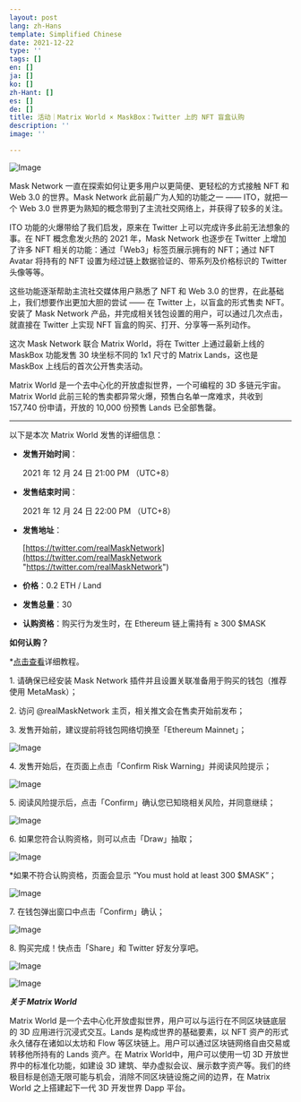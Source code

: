 ```yaml
---
layout: post
lang: zh-Hans
template: Simplified Chinese
date: 2021-12-22
type: ''
tags: []
en: []
ja: []
ko: []
zh-Hant: []
es: []
de: []
title: 活动｜Matrix World × MaskBox：Twitter 上的 NFT 盲盒认购
description: ''
image: ''

---
```

![Image](https://mmbiz.qpic.cn/mmbiz_png/QpV1OYwdMHCIeEAnFWiaWOegnOMlUAzozLGDvibo0olUAZLyVYydMtShT0warZXGLgCibfPXsZXgk7ptMmRd5Nx9g/640?wx_fmt=png&tp=webp&wxfrom=5&wx_lazy=1&wx_co=1)

Mask Network 一直在探索如何让更多用户以更简便、更轻松的方式接触 NFT 和 Web 3.0 的世界。Mask Network 此前最广为人知的功能之一 —— ITO，就把一个 Web 3.0 世界更为熟知的概念带到了主流社交网络上，并获得了较多的关注。

ITO 功能的火爆带给了我们启发，原来在 Twitter 上可以完成许多此前无法想象的事。在 NFT 概念愈发火热的 2021 年，Mask Network 也逐步在 Twitter 上增加了许多 NFT 相关的功能：通过「Web3」标签页展示拥有的 NFT；通过 NFT Avatar 将持有的 NFT 设置为经过链上数据验证的、带系列及价格标识的 Twitter 头像等等。

这些功能逐渐帮助主流社交媒体用户熟悉了 NFT 和 Web 3.0 的世界，在此基础上，我们想要作出更加大胆的尝试 —— 在 Twitter 上，以盲盒的形式售卖 NFT。安装了 Mask Network 产品，并完成相关钱包设置的用户，可以通过几次点击，就直接在 Twitter 上实现 NFT 盲盒的购买、打开、分享等一系列动作。

这次 Mask Network 联合 Matrix World，将在 Twitter 上通过最新上线的 MaskBox 功能发售 30 块坐标不同的 1x1 尺寸的 Matrix Lands，这也是 MaskBox 上线后的首次公开售卖活动。

Matrix World 是一个去中心化的开放虚拟世界，一个可编程的 3D 多链元宇宙。Matrix World 此前三轮的售卖都异常火爆，预售白名单一席难求，共收到 157,740 份申请，开放的 10,000 份预售 Lands 已全部售罄。

***

以下是本次 Matrix World 发售的详细信息：

* **发售开始时间**：

  2021 年 12 月 24 日 21:00 PM （UTC+8）
* **发售结束时间**：

  2021 年 12 月 24 日 22:00 PM （UTC+8）
* **发售地址**：

  [https://twitter.com/realMaskNetwork](https://twitter.com/realMaskNetwork "https://twitter.com/realMaskNetwork")
* **价格**：0.2 ETH / Land
* **发售总量**：30
* **认购资格**：购买行为发生时，在 Ethereum 链上需持有 ≥ 300 $MASK

**如何认购？**

\*[点击查看](https://realmasknetwork.notion.site/MaskBox-NFT-9b02f6fd49cc4d5b86796432b6af26c8)详细教程。

1\. 请确保已经安装 Mask Network 插件并且设置关联准备用于购买的钱包（推荐使用 MetaMask）；

2\. 访问 @realMaskNetwork 主页，相关推文会在售卖开始前发布；

3\. 发售开始前，建议提前将钱包网络切换至「Ethereum Mainnet」；

![Image](https://mmbiz.qpic.cn/mmbiz_jpg/QpV1OYwdMHCIeEAnFWiaWOegnOMlUAzozpJEhI0x356MfNsg6tuOtu9UOuOibDXHo6Dl8M3GbaqAicw4x17tibliaaw/640?wx_fmt=jpeg&tp=webp&wxfrom=5&wx_lazy=1&wx_co=1)

4\. 发售开始后，在页面上点击「Confirm Risk Warning」并阅读风险提示；

![Image](https://mmbiz.qpic.cn/mmbiz_png/QpV1OYwdMHCIeEAnFWiaWOegnOMlUAzozbluibTTfian8GUibR42gcCdquphDDlaOlqrQGLcAhoOnoBPCKXI1W3sSQ/640?wx_fmt=png&tp=webp&wxfrom=5&wx_lazy=1&wx_co=1)

5\. 阅读风险提示后，点击「Confirm」确认您已知晓相关风险，并同意继续；

![Image](https://mmbiz.qpic.cn/mmbiz_png/QpV1OYwdMHCIeEAnFWiaWOegnOMlUAzozG5TREPNOx7JdcLKSiaMtEA40Z194ArwLPegfiaLF6QooVzTT6HKUJANA/640?wx_fmt=png&tp=webp&wxfrom=5&wx_lazy=1&wx_co=1)

6\. 如果您符合认购资格，则可以点击「Draw」抽取；

![Image](https://mmbiz.qpic.cn/mmbiz_png/QpV1OYwdMHCIeEAnFWiaWOegnOMlUAzozmeURMTOhkV8OuQ5PIGdlKZSzBSu1QMl2OQAO7Kg0TiaVzePcIr0QOfw/640?wx_fmt=png&tp=webp&wxfrom=5&wx_lazy=1&wx_co=1)

\*如果不符合认购资格，页面会显示 “You must hold at least 300 $MASK”；

![Image](https://mmbiz.qpic.cn/mmbiz_png/QpV1OYwdMHCIeEAnFWiaWOegnOMlUAzozxKDsTzkF4x9hG9rc7eBFLlNrAnZ4tceJtSTBSSKyz7JQYEb2ickGOcg/640?wx_fmt=png&tp=webp&wxfrom=5&wx_lazy=1&wx_co=1)

7\. 在钱包弹出窗口中点击「Confirm」确认；

![Image](https://mmbiz.qpic.cn/mmbiz_png/QpV1OYwdMHCIeEAnFWiaWOegnOMlUAzoz1hiclDP60jVEEFINuutpGkPgibSju69HthO166AsQcvicUtpj3FttIJKA/640?wx_fmt=png&tp=webp&wxfrom=5&wx_lazy=1&wx_co=1)

8\. 购买完成！快点击「Share」和 Twitter 好友分享吧。

![Image](https://mmbiz.qpic.cn/mmbiz_jpg/QpV1OYwdMHCIeEAnFWiaWOegnOMlUAzozzVL8ns4oTMynbj5IeXsGGibK3mguASjs6qC0hKTaF8iamokc1XKUKvMA/640?wx_fmt=jpeg&tp=webp&wxfrom=5&wx_lazy=1&wx_co=1)

![Image](https://mmbiz.qpic.cn/mmbiz_jpg/QpV1OYwdMHCIeEAnFWiaWOegnOMlUAzozR5ud9ST97cmCc4rBp3uIeRargI6tI40DslfUTdgGb6HrnQcbkUaSzw/640?wx_fmt=jpeg&tp=webp&wxfrom=5&wx_lazy=1&wx_co=1)

**_关于 Matrix World_**

Matrix World 是一个去中心化开放虚拟世界，用户可以与运行在不同区块链底层的 3D 应用进行沉浸式交互。Lands 是构成世界的基础要素，以 NFT 资产的形式永久储存在诸如以太坊和 Flow 等区块链上。用户可以通过区块链网络自由交易或转移他所持有的 Lands 资产。在 Matrix World中，用户可以使用一切 3D 开放世界中的标准化功能，如建设 3D 建筑、举办虚拟会议、展示数字资产等。我们的终极目标是创造无限可能与机会，消除不同区块链设施之间的边界，在 Matrix World 之上搭建起下一代 3D 开发世界 Dapp 平台。
